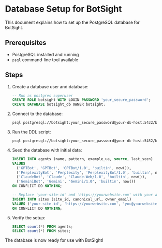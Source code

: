 # Database Setup for BotSight

This document explains how to set up the PostgreSQL database for BotSight.

## Prerequisites

- PostgreSQL installed and running
- `psql` command-line tool available

## Steps

1. Create a database user and database:
   ```sql
   -- Run as postgres superuser
   CREATE ROLE botsight WITH LOGIN PASSWORD 'your_secure_password';
   CREATE DATABASE botsight_db OWNER botsight;
   ```

2. Connect to the database:
   ```bash
   psql postgresql://botsight:your_secure_password@your-db-host:5432/botsight_db
   ```

3. Run the DDL script:
   ```bash
   psql postgresql://botsight:your_secure_password@your-db-host:5432/botsight_db -f server/db/ddl/01_create_tables.sql
   ```

4. Seed the database with initial data:
   ```sql
   INSERT INTO agents (name, pattern, example_ua, source, last_seen)
   VALUES
     ('GPTBot', 'GPTBot', 'GPTBot/1.0', 'builtin', now()),
     ('PerplexityBot', 'Perplexity', 'PerplexityBot/1.0', 'builtin', now()),
     ('ClaudeBot', 'Claude', 'Claude-Web/1.0', 'builtin', now()),
     ('GeminiBot', 'Gemini', 'Gemini/1.0', 'builtin', now())
   ON CONFLICT DO NOTHING;

   -- Replace 'your-site-id' and 'https://yourwebsite.com' with your actual values
   INSERT INTO sites (site_id, canonical_url, owner_email)
   VALUES ('your-site-id', 'https://yourwebsite.com', 'you@yourwebsite.com')
   ON CONFLICT DO NOTHING;
   ```

5. Verify the setup:
   ```sql
   SELECT count(*) FROM agents;
   SELECT count(*) FROM sites;
   ```

The database is now ready for use with BotSight!